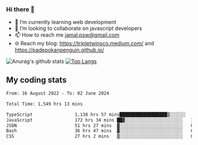 ### Hi there 👋

<!--
**padepokanpenguin/padepokanpenguin** is a ✨ _special_ ✨ repository because its `README.md` (this file) appears on your GitHub profile.
-->

- 🌱 I’m currently learning  web development
- 👯 I’m looking to collaborate on javascript developers
- 📫 How to reach me jamal.psw@gmail.com
- 🌐 Reach my blog:
   https://tripletwinsco.medium.com/ and
   https://padepokanpenguin.github.io/

![Anurag's github stats](https://github-readme-stats.vercel.app/api?username=padepokanpenguin&count_private=true&disable_animations=false&show_icons=true&theme=default)
[![Top Langs](https://github-readme-stats.vercel.app/api/top-langs/?username=padepokanpenguin&theme=default&layout=compact)](https://github.com/padepokanpenguin)

## My coding stats

<!--START_SECTION:waka-->

```txt
From: 16 August 2022 - To: 02 June 2024

Total Time: 1,549 hrs 13 mins

TypeScript                1,138 hrs 57 mins██████████████████▒░░░░░░   73.52 %
JavaScript                172 hrs 34 mins ██▓░░░░░░░░░░░░░░░░░░░░░░   11.14 %
JSON                      51 hrs 27 mins  ▓░░░░░░░░░░░░░░░░░░░░░░░░   03.32 %
Bash                      36 hrs 47 mins  ▓░░░░░░░░░░░░░░░░░░░░░░░░   02.37 %
CSS                       27 hrs 2 mins   ▒░░░░░░░░░░░░░░░░░░░░░░░░   01.75 %
```

<!--END_SECTION:waka-->


